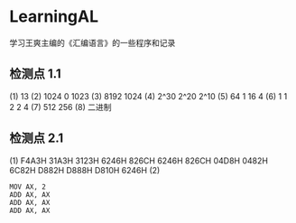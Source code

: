 # LearningAL
学习王爽主编的《汇编语言》的一些程序和记录
## 检测点 1.1
(1) 13 (2) 1024 0 1023 (3) 8192 1024 (4) 2^30 2^20 2^10 (5) 64 1 16 4 (6) 1 1 2 2 4 (7) 512 256 (8) 二进制
## 检测点 2.1
(1) F4A3H 31A3H 3123H 6246H 826CH 6246H 826CH 04D8H 0482H 6C82H D882H D888H D810H 6246H
(2) 
```
MOV AX, 2
ADD AX, AX
ADD AX, AX
ADD AX, AX
```
